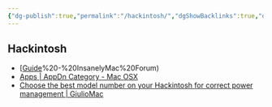 ```yaml
---
{"dg-publish":true,"permalink":"/hackintosh/","dgShowBacklinks":true,"dgShowLocalGraph":true}
---
```



## Hackintosh

- [[Guide](The%20Genius%20Bar)%20-%20InsanelyMac%20Forum)
- [Apps | AppDn Category - Mac OSX](https://appdn.net/category/apps)
- [Choose the best model number on your Hackintosh for correct power management | GiulioMac](https://giuliomac.wordpress.com/2014/02/21/best-model-number-on-your-hackintosh)